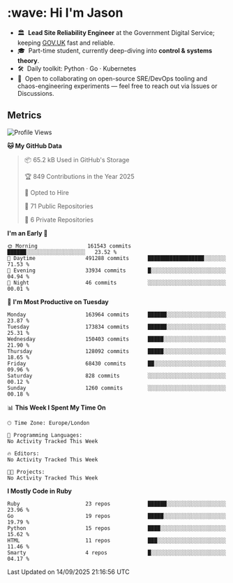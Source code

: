 <h1 align="left" id="jason-title">:wave: Hi I'm Jason</h1>

- 🏛️ &nbsp;**Lead Site Reliability Engineer** at the Government Digital Service; keeping [GOV.UK](https://www.gov.uk/) fast and reliable.
- 🎓 &nbsp;Part-time student, currently deep-diving into **control & systems theory**.  
- 🛠️ &nbsp;Daily toolkit: Python · Go · Kubernetes  
- 🤝 &nbsp;Open to collaborating on open-source SRE/DevOps tooling and chaos-engineering experiments — feel free to reach out via Issues or Discussions.


<h2>Metrics</h2>

<!--START_SECTION:waka-->
![Profile Views](http://img.shields.io/badge/Profile%20Views-0-blue)

**🐱 My GitHub Data** 

> 📦 65.2 kB Used in GitHub's Storage 
 > 
> 🏆 849 Contributions in the Year 2025
 > 
> 💼 Opted to Hire
 > 
> 📜 71 Public Repositories 
 > 
> 🔑 6 Private Repositories 
 > 
**I'm an Early 🐤** 

```text
🌞 Morning                161543 commits      ██████░░░░░░░░░░░░░░░░░░░   23.52 % 
🌆 Daytime                491288 commits      ██████████████████░░░░░░░   71.53 % 
🌃 Evening                33934 commits       █░░░░░░░░░░░░░░░░░░░░░░░░   04.94 % 
🌙 Night                  46 commits          ░░░░░░░░░░░░░░░░░░░░░░░░░   00.01 % 
```
📅 **I'm Most Productive on Tuesday** 

```text
Monday                   163964 commits      ██████░░░░░░░░░░░░░░░░░░░   23.87 % 
Tuesday                  173834 commits      ██████░░░░░░░░░░░░░░░░░░░   25.31 % 
Wednesday                150403 commits      █████░░░░░░░░░░░░░░░░░░░░   21.90 % 
Thursday                 128092 commits      █████░░░░░░░░░░░░░░░░░░░░   18.65 % 
Friday                   68430 commits       ██░░░░░░░░░░░░░░░░░░░░░░░   09.96 % 
Saturday                 828 commits         ░░░░░░░░░░░░░░░░░░░░░░░░░   00.12 % 
Sunday                   1260 commits        ░░░░░░░░░░░░░░░░░░░░░░░░░   00.18 % 
```


📊 **This Week I Spent My Time On** 

```text
🕑︎ Time Zone: Europe/London

💬 Programming Languages: 
No Activity Tracked This Week

🔥 Editors: 
No Activity Tracked This Week

🐱‍💻 Projects: 
No Activity Tracked This Week
```

**I Mostly Code in Ruby** 

```text
Ruby                     23 repos            ██████░░░░░░░░░░░░░░░░░░░   23.96 % 
Go                       19 repos            █████░░░░░░░░░░░░░░░░░░░░   19.79 % 
Python                   15 repos            ████░░░░░░░░░░░░░░░░░░░░░   15.62 % 
HTML                     11 repos            ███░░░░░░░░░░░░░░░░░░░░░░   11.46 % 
Smarty                   4 repos             █░░░░░░░░░░░░░░░░░░░░░░░░   04.17 % 
```




 Last Updated on 14/09/2025 21:16:56 UTC
<!--END_SECTION:waka-->

<!-- links -->

[issues page]: https://github.com/jasonBirchall/jasonBirchall/issues "jasonBirchall/issues"
